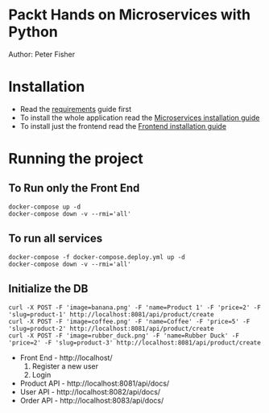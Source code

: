 # Packt Hands on Microservices with Python

Author: Peter Fisher

# Installation
- Read the [requirements](docs/install/requirements.md) guide first
- To install the whole application read the [Microservices installation guide](docs/install/microservices.md)
- To install just the frontend read the [Frontend installation guide](docs/install/frontend.md)

# Running the project

## To Run only the Front End
```shell script
docker-compose up -d
docker-compose down -v --rmi='all'
```

## To run all services
```shell script
docker-compose -f docker-compose.deploy.yml up -d
docker-compose down -v --rmi='all'
```

## Initialize the DB
```shell script
curl -X POST -F 'image=banana.png' -F 'name=Product 1' -F 'price=2' -F 'slug=product-1' http://localhost:8081/api/product/create 
curl -X POST -F 'image=coffee.png' -F 'name=Coffee' -F 'price=5' -F 'slug=product-2' http://localhost:8081/api/product/create 
curl -X POST -F 'image=rubber_duck.png' -F 'name=Rubber Duck' -F 'price=2' -F 'slug=product-3' http://localhost:8081/api/product/create 
```

* Front End - http://localhost/
  1) Register a new user
  2) Login
* Product API - http://localhost:8081/api/docs/
* User API - http://localhost:8082/api/docs/
* Order API - http://localhost:8083/api/docs/
 